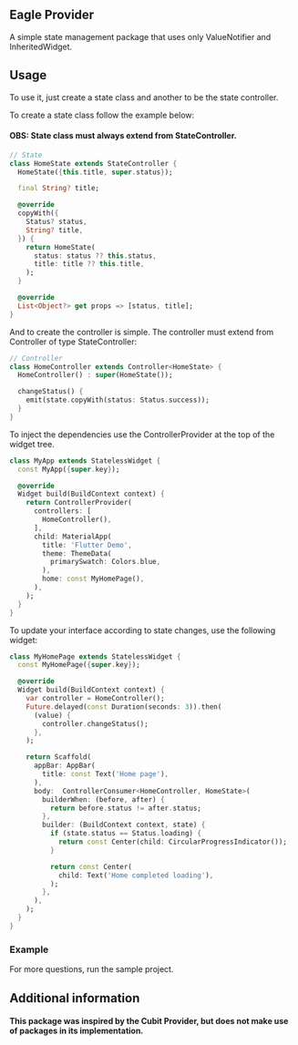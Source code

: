 

## Eagle Provider

A simple state management package that uses only ValueNotifier and InheritedWidget.

## Usage

To use it, just create a state class and another to be the state controller.

To create a state class follow the example below:

#### OBS: State class must always extend from StateController.

```dart
// State
class HomeState extends StateController {
  HomeState({this.title, super.status});

  final String? title;

  @override
  copyWith({
    Status? status,
    String? title,
  }) {
    return HomeState(
      status: status ?? this.status,
      title: title ?? this.title,
    );
  }

  @override
  List<Object?> get props => [status, title];
}
```

And to create the controller is simple. The controller must extend from Controller of type StateController:

```dart 
// Controller
class HomeController extends Controller<HomeState> {
  HomeController() : super(HomeState());

  changeStatus() {
    emit(state.copyWith(status: Status.success));
  }
}
```
To inject the dependencies use the ControllerProvider at the top of the widget tree.

```dart
class MyApp extends StatelessWidget {
  const MyApp({super.key});

  @override
  Widget build(BuildContext context) {
    return ControllerProvider(
      controllers: [
        HomeController(),
      ],
      child: MaterialApp(
        title: 'Flutter Demo',
        theme: ThemeData(
          primarySwatch: Colors.blue,
        ),
        home: const MyHomePage(),
      ),
    );
  }
}
```

To update your interface according to state changes, use the following widget:

```dart
class MyHomePage extends StatelessWidget {
  const MyHomePage({super.key});

  @override
  Widget build(BuildContext context) {
    var controller = HomeController();
    Future.delayed(const Duration(seconds: 3)).then(
      (value) {
        controller.changeStatus();
      },
    );

    return Scaffold(
      appBar: AppBar(
        title: const Text('Home page'),
      ),
      body:  ControllerConsumer<HomeController, HomeState>(
        builderWhen: (before, after) {
          return before.status != after.status;
        },
        builder: (BuildContext context, state) {
          if (state.status == Status.loading) {
            return const Center(child: CircularProgressIndicator());
          }

          return const Center(
            child: Text('Home completed loading'),
          );
        },
      ),
    );
  }
}
```

### Example

For more questions, run the sample project.

## Additional information

#### This package was inspired by the Cubit Provider, but does not make use of packages in its implementation.
